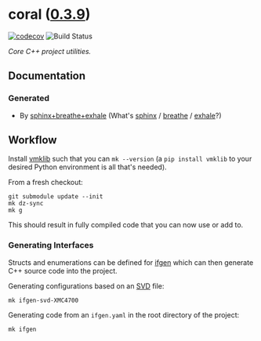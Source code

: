 <!--
    =====================================
    generator=datazen
    version=3.1.4
    hash=b23f340760de10dd447aab616407c3de
    =====================================
-->

# coral ([0.3.9](https://github.com/vkottler/coral/releases/tag/0.3.9))

[![codecov](https://codecov.io/gh/vkottler/coral/branch/master/graph/badge.svg)](https://codecov.io/gh/vkottler/coral)
![Build Status](https://github.com/vkottler/coral/actions/workflows/yambs-project.yml/badge.svg)

*Core C++ project utilities.*

## Documentation

### Generated

* By [sphinx+breathe+exhale](https://vkottler.github.io/cpp/sphinx/coral/)
(What's [sphinx](https://www.sphinx-doc.org/en/master/) /
[breathe](https://breathe.readthedocs.io/en/latest/) /
[exhale](https://exhale.readthedocs.io/en/latest/)?)

## Workflow

Install [vmklib](https://github.com/vkottler/vmklib) such that you can
`mk --version` (a `pip install vmklib` to your desired Python environment is
all that's needed).

From a fresh checkout:

```
git submodule update --init
mk dz-sync
mk g
```

This should result in fully compiled code that you can now use or add to.


### Generating Interfaces

Structs and enumerations can be defined for
[ifgen](https://github.com/vkottler/ifgen) which can then generate C++ source
code into the project.

Generating configurations based on an
[SVD](https://github.com/vkottler/ifgen/tree/master/ifgen/data/svd) file:

```
mk ifgen-svd-XMC4700
```

Generating code from an `ifgen.yaml` in the root directory of the project:

```
mk ifgen
```
